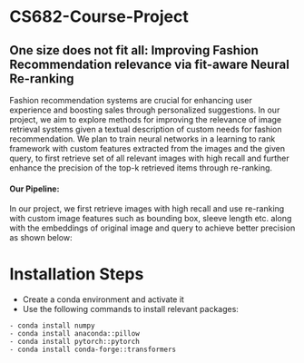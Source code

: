 # CS682-Course-Project
## One size does not fit all: Improving Fashion Recommendation relevance via fit-aware Neural Re-ranking
Fashion recommendation systems are crucial for enhancing user experience and boosting sales through personalized suggestions. In our project, we aim to explore methods for improving the relevance of image retrieval systems given a textual description of custom needs for fashion recommendation. We plan to train neural networks in a learning to rank framework with custom features extracted from the images and the given query, to first retrieve set of all relevant images with high recall and further enhance the precision of the top-k retrieved items through re-ranking.

#### Our Pipeline:
In our project, we first retrieve images with high recall and use re-ranking with custom image features such as bounding box, sleeve length etc. along with the embeddings of original image and query to achieve better precision as shown below:


# Installation Steps

- Create a conda environment and activate it
- Use the following commands to install relevant packages:

```
- conda install numpy
- conda install anaconda::pillow
- conda install pytorch::pytorch
- conda install conda-forge::transformers
```
